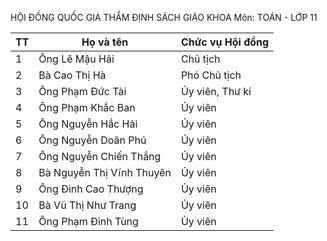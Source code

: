 HỘI ĐỒNG QUỐC GIA THẨM ĐỊNH SÁCH GIÁO KHOA
Môn: TOÁN - LỚP 11

TT | Họ và tên | Chức vụ Hội đồng
--- | --- | ---
1 | Ông Lê Mậu Hải | Chủ tịch
2 | Bà Cao Thị Hà | Phó Chủ tịch
3 | Ông Phạm Đức Tài | Ủy viên, Thư kí
4 | Ông Phạm Khắc Ban | Ủy viên
5 | Ông Nguyễn Hắc Hải | Ủy viên
6 | Ông Nguyễn Doãn Phú | Ủy viên
7 | Ông Nguyễn Chiến Thắng | Ủy viên
8 | Bà Nguyễn Thị Vĩnh Thuyên | Ủy viên
9 | Ông Đinh Cao Thượng | Ủy viên
10 | Bà Vũ Thị Như Trang | Ủy viên
11 | Ông Phạm Đình Tùng | Ủy viên